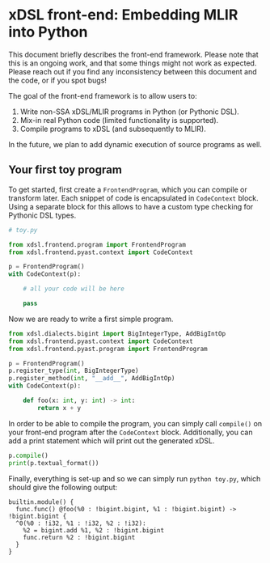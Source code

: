 # xDSL front-end: Embedding MLIR into Python

This document briefly describes the front-end framework. Please note that this
is an ongoing work, and that some things might not work as expected. Please
reach out if you find any inconsistency between this document and the code, or
if you spot bugs!

The goal of the front-end framework is to allow users to:

1. Write non-SSA xDSL/MLIR programs in Python (or Pythonic DSL).
2. Mix-in real Python code (limited functionality is supported).
3. Compile programs to xDSL (and subsequently to MLIR).

In the future, we plan to add dynamic execution of source programs as well.

## Your first toy program

To get started, first create a `FrontendProgram`, which you can compile or
transform later. Each snippet of code is encapsulated in `CodeContext` block.
Using a separate block for this allows to have a custom type checking for
Pythonic DSL types.

```python
# toy.py

from xdsl.frontend.program import FrontendProgram
from xdsl.frontend.pyast.context import CodeContext

p = FrontendProgram()
with CodeContext(p):

    # all your code will be here

    pass
```

Now we are ready to write a first simple program.

```python
from xdsl.dialects.bigint import BigIntegerType, AddBigIntOp
from xdsl.frontend.pyast.context import CodeContext
from xdsl.frontend.pyast.program import FrontendProgram

p = FrontendProgram()
p.register_type(int, BigIntegerType)
p.register_method(int, "__add__", AddBigIntOp)
with CodeContext(p):

    def foo(x: int, y: int) -> int:
        return x + y
```

In order to be able to compile the program, you can simply call `compile()` on
your front-end program after the `CodeContext` block. Additionally, you can add
a print statement which will print out the generated xDSL.

```python
p.compile()
print(p.textual_format())
```

Finally, everything is set-up and so we can simply run `python toy.py`, which
should give the following output:

```mlir
builtin.module() {
  func.func() @foo(%0 : !bigint.bigint, %1 : !bigint.bigint) -> !bigint.bigint {
  ^0(%0 : !i32, %1 : !i32, %2 : !i32):
    %2 = bigint.add %1, %2 : !bigint.bigint
    func.return %2 : !bigint.bigint
  }
}
```
